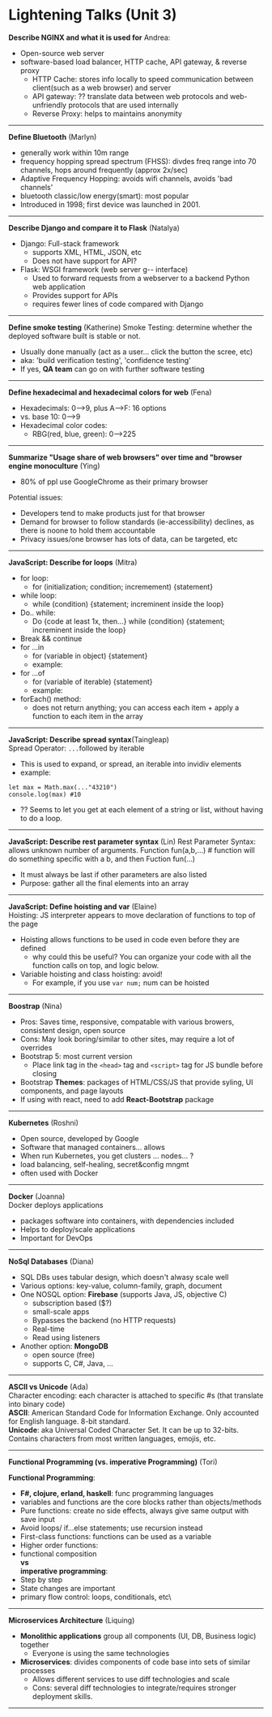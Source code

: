 # Lightening Talks (Unit 3)

**Describe NGINX and what it is used for** Andrea: 
- Open-source web server
- software-based load balancer, HTTP cache, API gateway, & reverse proxy
  - HTTP Cache: stores info locally to speed communication between client(such as a web browser) and server
  - API gateway: ?? translate data between web protocols and web-unfriendly protocols that are used internally
  - Reverse Proxy: helps to maintains anonymity

---
**Define Bluetooth** (Marlyn)
- generally work within 10m range
- frequency hopping spread spectrum (FHSS): divdes freq range into 70 channels, hops around frequently (approx 2x/sec)
- Adaptive Frequency Hopping: avoids wifi channels, avoids 'bad channels'
- bluetooth classic/low energy(smart): most popular
- Introduced in 1998; first device was launched in 2001.
---
**Describe Django and compare it to Flask** (Natalya)
- Django: Full-stack framework
  - supports XML, HTML, JSON, etc
  - Does not have support for API?
- Flask: WSGI framework (web server g-- interface)
  - Used to forward requests from a webserver to a backend Python web application 
  - Provides support for APIs
  - requires fewer lines of code compared with Django

---
**Define smoke testing** (Katherine)
Smoke Testing: determine whether the deployed software built is stable or not.
- Usually done manually (act as a user... click the button the scree, etc)
- aka: 'build verification testing', 'confidence testing'
- If yes, **QA team** can go on with further software testing

---
**Define hexadecimal and hexadecimal colors for web** (Fena)
- Hexadecimals: 0-->9, plus A-->F: 16 options  
- vs. base 10: 0-->9
- Hexadecimal color codes:
  - RBG(red, blue, green): 0-->225

---	
**Summarize "Usage share of web browsers" over time and "browser engine monoculture** (Ying)
- 80% of ppl use GoogleChrome as their primary browser    

Potential issues:
- Developers tend to make products just for that browser
- Demand for browser to follow standards (ie-accessibility) declines, as there is noone to hold them accountable
- Privacy issues/one browser has lots of data, can be targeted, etc

---
**JavaScript: Describe for loops** (Mitra)
- for loop: 
  - for (initialization; condition; incremement) {statement}
- while loop:
  - while (condition) {statement; increminent inside the loop}
- Do.. while:
  - Do {code at least 1x, then...} while (condition) {statement; increminent inside the loop}
- Break && continue
- for ...in
  - for (variable in object) {statement}
  - example:
- for ...of 
  - for (variable of iterable) {statement}
  - example:
- forEach() method: 
  - does not return anything; you can access each item + apply a function to each item in the array


---
**JavaScript: Describe spread syntax**(Taingleap)  
Spread Operator: `...`followed by iterable
- This is used to expand, or spread, an iterable into invidiv elements
- example: 
```
let max = Math.max(..."43210")
console.log(max) #10
```

- ?? Seems to let you get at each element of a string or list, without having to do a loop.
---

**JavaScript: Describe rest parameter syntax** (Lin)
Rest Parameter Syntax: allows unknown number of arguments.
Function fun(a,b,...) # function will do something specific with a b, and then 
Fuction fun(...)
- It must always be last if other parameters are also listed
- Purpose: gather all the final elements into an array

---
**JavaScript: Define hoisting and var** (Elaine)  
Hoisting: JS interpreter appears to move declaration of functions to top of the page
- Hoisting allows functions to be used in code even before they are defined
  - why could this be useful? You can organize your code with all the function calls on top, and logic below.
- Variable hoisting and class hoisting: avoid!
  - For example, if you use `var num;` num can be hoisted
---
**Boostrap** (Nina)
- Pros: Saves time, responsive, compatable with various browers, consistent design, open source
- Cons: May look boring/similar to other sites, may require a lot of overrides
- Bootstrap 5: most current version
  - Place link tag in the `<head>` tag and `<script>` tag for JS bundle before closing 
- Bootstrap **Themes**: packages of HTML/CSS/JS that provide syling, UI components, and page layouts
- If using with react, need to add **React-Bootstrap** package

---
**Kubernetes** (Roshni)
- Open source, developed by Google
- Software that managed containers... allows 
- When run Kubernetes, you get clusters ... nodes... ?
- load balancing, self-healing, secret&config mngmt
- often used with Docker
---
**Docker** (Joanna)  
Docker deploys applications
- packages software into containers, with dependencies included
- Helps to deploy/scale applications
- Important for DevOps
---
**NoSql Databases** (Diana)
- SQL DBs uses tabular design, which doesn't alwasy scale well
- Various options: key-value, column-family, graph, document
- One NOSQL option: **Firebase** (supports Java, JS, objective C)
  - subscription based ($?)
  - small-scale apps
  - Bypasses the backend (no HTTP requests)
  - Real-time
  - Read using listeners
- Another option: **MongoDB**
  - open source (free)
  - supports C, C#, Java, ...
---
**ASCII vs Unicode** (Ada)  
Character encoding:  each character is attached to specific #s (that translate into binary code)  
**ASCII**:  American Standard Code for Information Exchange.  Only accounted for English language.  8-bit standard.  
**Unicode**:   aka Universal Coded Character Set.  It can be up to 32-bits.  Contains characters from most written languages, emojis, etc.

---
**Functional Programming (vs. imperative Programming)** (Tori)

**Functional Programming**:   
  - **F#, clojure, erland, haskell**: func programming languages
- variables and functions are the core blocks rather than objects/methods
- Pure functions: create no side effects, always give same output with save input
- Avoid loops/ if...else statements; use recursion instead
- First-class functions: functions can be used as a variable
- Higher order functions:
- functional composition  
**vs**  
**imperative programming**:
- Step by step
- State changes are important
- primary flow control: loops, conditionals, etc\
---
**Microservices Architecture** (Liquing)  
- **Monolithic applications** group all components (UI, DB, Business logic) together
  - Everyone is using the same technologies
- **Microservices**: divides components of code base into sets of similar processes
  - Allows different services to use diff technologies and scale
  - Cons: several diff technologies to integrate/requires stronger deployment skills.
---








